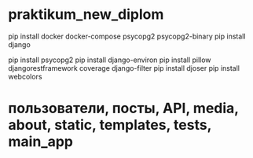 # praktikum_new_diplom
pip install docker docker-compose psycopg2 psycopg2-binary
pip install django


<!-- Если у вас macOS или Windows, загрузите PostgreSQL с сайта https://www.postgresql.org/download/ и установите.
Также потребуется адаптер PostgreSQL под названием Psycopg2 для Python. Эта команда установит его: -->
pip install psycopg2
pip install django-environ 
pip install pillow djangorestframework coverage django-filter
pip install djoser
pip install webcolors 



# пользователи, посты, API, media, about, static, templates, tests, main_app